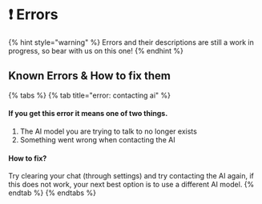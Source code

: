 # ❗ Errors

{% hint style="warning" %}
Errors and their descriptions are still a work in progress, so bear with us on this one!
{% endhint %}

## Known Errors & How to fix them

{% tabs %}
{% tab title="error: contacting ai" %}
#### If you get this error it means one of two things.

1. The AI model you are trying to talk to no longer exists
2. Something went wrong when contacting the AI

#### How to fix?

&#x20;Try clearing your chat (through settings) and try contacting the AI again, if this does not work, your next best option is to use a different AI model.
{% endtab %}
{% endtabs %}
